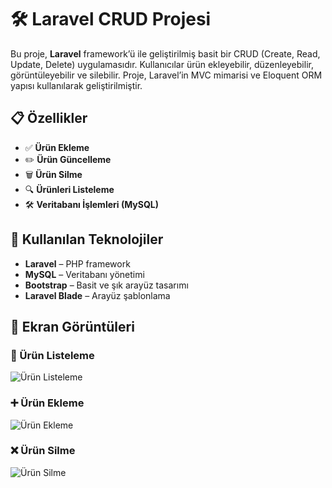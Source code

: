 # 🛠️ Laravel CRUD Projesi

Bu proje, **Laravel** framework’ü ile geliştirilmiş basit bir CRUD (Create, Read, Update, Delete) uygulamasıdır. Kullanıcılar ürün ekleyebilir, düzenleyebilir, görüntüleyebilir ve silebilir. Proje, Laravel’in MVC mimarisi ve Eloquent ORM yapısı kullanılarak geliştirilmiştir.  

## 📋 Özellikler  
- ✅ **Ürün Ekleme**  
- ✏️ **Ürün Güncelleme**  
- 🗑️ **Ürün Silme**  
- 🔍 **Ürünleri Listeleme**  
- 🛠️ **Veritabanı İşlemleri (MySQL)**  

## 🔧 Kullanılan Teknolojiler  
- **Laravel** – PHP framework  
- **MySQL** – Veritabanı yönetimi  
- **Bootstrap** – Basit ve şık arayüz tasarımı  
- **Laravel Blade** – Arayüz şablonlama  

## 📸 Ekran Görüntüleri  

### 📝 Ürün Listeleme  
![Ürün Listeleme](1.png)  

### ➕ Ürün Ekleme  
![Ürün Ekleme](2.png)  

### ❌ Ürün Silme  
![Ürün Silme](3.png)  
